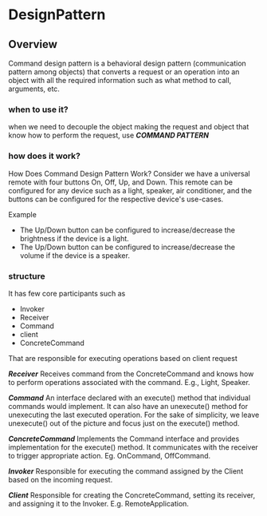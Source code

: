 # DesignPattern

## Overview
Command design pattern is a behavioral design pattern (communication pattern among objects) that converts a request or 
an operation into an object with all the required information such as what method to call, arguments, etc.

### when to use it?
when we need to decouple the object making the request and object 
that know how to perform the request, use ***COMMAND PATTERN***

### how does it work?
How Does Command Design Pattern Work?
Consider we have a universal remote with four buttons On, Off, Up, and Down. This remote can be configured for any device such as a light, speaker, air conditioner, and the buttons can be configured for the respective device's use-cases.

Example

* The Up/Down button can be configured to increase/decrease the brightness if the device is a light.
* The Up/Down button can be configured to increase/decrease the volume if the device is a speaker.

### structure
It has few core participants such as
* Invoker
* Receiver
* Command
* client
* ConcreteCommand

That are responsible for executing operations based on client request

***Receiver*** Receives command from the ConcreteCommand and knows how to perform operations associated with the command. E.g., Light, Speaker.

***Command*** An interface declared with an execute() method that individual commands would implement. It can also have an unexecute() method for unexecuting the last executed operation. For the sake of simplicity, we leave unexecute() out of the picture and focus just on the execute() method.

***ConcreteCommand*** Implements the Command interface and provides implementation for the execute() method. It communicates with the receiver to trigger appropriate action. Eg. OnCommand, OffCommand.

***Invoker*** Responsible for executing the command assigned by the Client based on the incoming request.

***Client*** Responsible for creating the ConcreteCommand, setting its receiver, and assigning it to the Invoker. E.g. RemoteApplication.